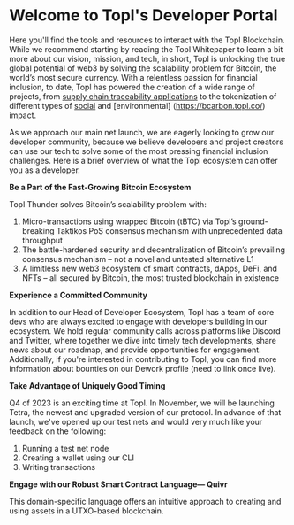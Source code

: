 # Welcome to Topl's Developer Portal 

Here you'll find the tools and resources to interact with the Topl Blockchain. While we recommend starting by reading the Topl Whitepaper to learn a bit more about our vision, mission, and tech, in short, Topl is unlocking the true global potential of web3 by solving the scalability problem for Bitcoin, the world’s most secure currency. With a relentless passion for financial inclusion, to date, Topl has powered the creation of a wide range of projects, from [supply chain traceability applications](https://seedtrace.org/case-study-with-koa) to the tokenization of different types of [social](https://topl.co/itp/) and [environmental] (https://bcarbon.topl.co/) impact.

As we approach our main net launch, we are eagerly looking to grow our developer community, because we believe developers and project creators can use our tech to solve some of the most pressing financial inclusion challenges. Here is a brief overview of what the Topl ecosystem can offer you as a developer. 

**Be a Part of the Fast-Growing Bitcoin Ecosystem**

Topl Thunder solves Bitcoin’s scalability problem with:

1. Micro-transactions using wrapped Bitcoin (tBTC) via Topl’s ground-breaking Taktikos PoS consensus mechanism with unprecedented data throughput
2. The battle-hardened security and decentralization of Bitcoin’s prevailing consensus mechanism – not a novel and untested alternative L1
3. A limitless new web3 ecosystem of smart contracts, dApps, DeFi, and NFTs – all secured by Bitcoin, the most trusted blockchain in existence


**Experience a Committed Community**

In addition to our Head of Developer Ecosystem, Topl has a team of core devs who are always excited to engage with developers building in our ecosystem. We hold regular community calls across platforms like Discord and Twitter, where together we dive into timely tech developments, share news about our roadmap, and provide opportunities for engagement. Additionally, if you're interested in contributing to Topl, you can find more information about bounties on our Dework profile (need to link once live).


**Take Advantage of Uniquely Good Timing**

Q4 of 2023 is an exciting time at Topl. In November, we will be launching Tetra, the newest and upgraded version of our protocol. In advance of that launch, we've opened up our test nets and would very much like your feedback on the following:
1. Running a test net node
2. Creating a wallet using our CLI
3. Writing transactions 


**Engage with our Robust Smart Contract Language— Quivr**

This domain-specific language offers an intuitive approach to creating and using assets in a UTXO-based blockchain.
